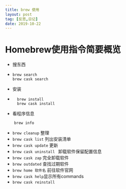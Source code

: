 ```yaml
---
title: brew 使用
layout: post
tag: [反思,日记]
date: 2019-10-22
---
```


# Homebrew使用指令简要概览

* 搜东西
* ```
  brew search
  brew cask search
  ```

* 安装
* ```
	brew install
	brew cask install
	```
* 看程序信息
```
	brew info 
```
* `brew cleanup` 整理
* `brew cask list` 列出安装清单
* `brew cask update` 更新
* `brew cask uninstall ` 卸载软件保留配置信息
* `brew cask zap` 完全卸载软件
* `brew outdated` 查找过期软件
* `brew home 软件名` 前往软件官网
* `brew cask help`显示所有commands
* `brew cask reinstall`

